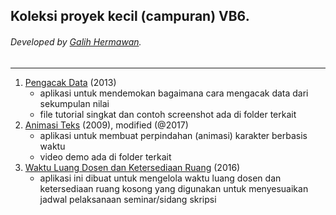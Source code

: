 ## Koleksi proyek kecil (campuran) VB6.
###### Developed by [Galih Hermawan](https://galih.eu).
---

1. [Pengacak Data](https://github.com/galihboy/vb6-mini-projects/tree/main/Pengacak%20Data) (2013)
	- aplikasi untuk mendemokan bagaimana cara mengacak data dari sekumpulan nilai
	- file tutorial singkat dan contoh screenshot ada di folder terkait
2. [Animasi Teks](https://github.com/galihboy/vb6-mini-projects/tree/main/Animasi_Teks) (2009), modified (@2017)
	- aplikasi untuk membuat perpindahan (animasi) karakter berbasis waktu
	- video demo ada di folder terkait
3. [Waktu Luang Dosen dan Ketersediaan Ruang](https://github.com/galihboy/vb6-mini-projects/tree/main/waktu_luang_dosen) (2016)
	- aplikasi ini dibuat untuk mengelola waktu luang dosen dan ketersediaan ruang kosong yang digunakan untuk menyesuaikan jadwal pelaksanaan seminar/sidang skripsi